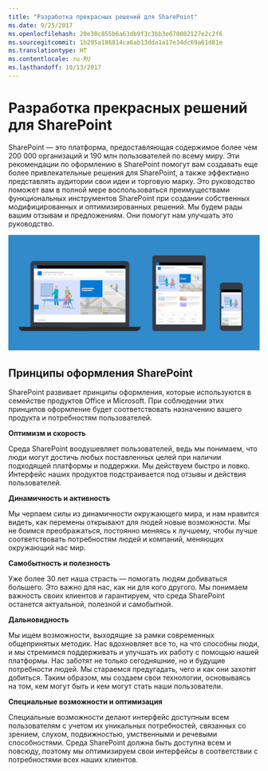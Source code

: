 ```yaml
---
title: "Разработка прекрасных решений для SharePoint"
ms.date: 9/25/2017
ms.openlocfilehash: 20e38c855b6a63db9f3c3bb3e670082127e2c2f6
ms.sourcegitcommit: 1b295a186814ca6ab13dda1a17e34dc69a61d81e
ms.translationtype: HT
ms.contentlocale: ru-RU
ms.lasthandoff: 10/13/2017
---
```

# <a name="designing-great-sharepoint-experiences"></a>Разработка прекрасных решений для SharePoint

SharePoint — это платформа, предоставляющая содержимое более чем 200 000 организаций и 190 млн пользователей по всему миру. Эти рекомендации по оформлению в SharePoint помогут вам создавать еще более привлекательные решения для SharePoint, а также эффективно представлять аудитории свои идеи и торговую марку. Это руководство поможет вам в полной мере воспользоваться преимуществами функциональных инструментов SharePoint при создании собственных модифицированных и оптимизированных решений. Мы будем рады вашим отзывам и предложениям. Они помогут нам улучшать это руководство.

<!-- Seems like you should tell them how you'd like to receive feedback - i.e. via issues in the repo? -->

![Сайт SharePoint для общения на нескольких устройствах](../images/design-guidance-overview.png)


## <a name="sharepoint-design-principles"></a>Принципы оформления SharePoint 

SharePoint развивает принципы оформления, которые используются в семействе продуктов Office и Microsoft. При соблюдении этих принципов оформление будет соответствовать назначению вашего продукта и потребностям пользователей.

**Оптимизм и скорость**

Среда SharePoint воодушевляет пользователей, ведь мы понимаем, что люди могут достичь любых поставленных целей при наличии подходящей платформы и поддержки. Мы действуем быстро и ловко. Интерфейс наших продуктов подстраивается под отзывы и действия пользователей.

**Динамичность и активность**

Мы черпаем силы из динамичности окружающего мира, и нам нравится видеть, как перемены открывают для людей новые возможности. Мы не боимся преображаться, постоянно меняясь к лучшему, чтобы лучше соответствовать потребностям людей и компаний, меняющих окружающий нас мир.

**Самобытность и полезность**

Уже более 30 лет наша страсть — помогать людям добиваться большего. Это важно для нас, как ни для кого другого. Мы понимаем важность своих клиентов и гарантируем, что среда SharePoint останется актуальной, полезной и самобытной.

**Дальновидность**

Мы ищем возможности, выходящие за рамки современных общепринятых методик. Нас вдохновляет все то, на что способны люди, и мы стремимся поддерживать и улучшать их работу с помощью нашей платформы. Нас заботят не только сегодняшние, но и будущие потребности людей. Мы стараемся предугадать, чего и как они захотят добиться. Таким образом, мы создаем свои технологии, основываясь на том, кем могут быть и кем могут стать наши пользователи.

**Специальные возможности и оптимизация**

Специальные возможности делают интерфейс доступным всем пользователям с учетом их уникальных потребностей, связанных со зрением, слухом, подвижностью, умственными и речевыми способностями. Среда SharePoint должна быть доступна всем и повсюду, поэтому мы оптимизируем свои интерфейсы в соответствии с потребностями всех наших клиентов.

<!-- These seem like fairly high-level principles; it would be good to think about how to convey how these principles manifest in the design. Can you add a design example to each section that illustrate the principle? --> 
